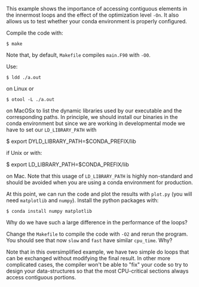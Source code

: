 This example shows the importance of accessing contiguous elements 
in the innermost loops and the effect of the optimization level `-On`.
It also allows us to test whether your conda environment is properly configured.

Compile the code with:

    $ make

Note that, by default, `Makefile` compiles `main.F90` with `-O0`.

Use:

    $ ldd ./a.out

on Linux or
    
    $ otool -L ./a.out

on MacOSx to list the dynamic libraries used by our executable and the corresponding paths.
In principle, we should install our binaries in the conda environment but since we are 
working in developmental mode we have to set our `LD_LIBRARY_PATH` with

$ export DYLD_LIBRARY_PATH=$CONDA_PREFIX/lib

if Unix or with:

$ export LD_LIBRARY_PATH=$CONDA_PREFIX/lib

on Mac.
Note that this usage of `LD_LIBRARY_PATH` is highly non-standard and should be
avoided when you are using a conda environment for production.

At this point, we can run the code and plot the results with `plot.py` (you will need `matplotlib` and `numpy`).
Install the python packages with: 

    $ conda install numpy matplotlib 

Why do we have such a large difference in the performance of the loops?

Change the `Makefile` to compile the code with `-O2` and rerun the program. 
You should see that now `slow` and `fast` have similar `cpu_time`. Why?

Note that in this oversimplified example, we have two simple do loops that can be 
exchanged without modifying the final result.
In other more complicated cases, the compiler won't be able to "fix" your code so 
try to design your data-structures so that the most CPU-critical sections always
access contiguous portions.
